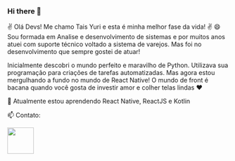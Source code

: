 ### Hi there 👋

<!--
**TaisYuri/TaisYuri** is a ✨ _special_ ✨ repository because its `README.md` (this file) appears on your GitHub profile.

Here are some ideas to get you started:

- 🔭 I’m currently working on ...
- 🌱 I’m currently learning ...
- 👯 I’m looking to collaborate on ...
- 🤔 I’m looking for help with ...
- 💬 Ask me about ...
- 📫 How to reach me: ...
- 😄 Pronouns: ...
- ⚡ Fun fact: ...
-->
✌ Olá Devs! Me chamo Tais Yuri e esta é minha melhor fase da vida! ✌
😄 Sou formada em Analise e desenvolvimento de sistemas e por muitos anos atuei com suporte técnico voltado a sistema de varejos. Mas foi no desenvolvimento que sempre gostei de atuar! 

Inicialmente descobri o mundo perfeito e maravilho de Python. Utilizava sua programação para criações de tarefas automatizadas.
Mas agora estou mergulhando a fundo no mundo de React Native! O mundo de front é bacana quando você gosta de investir amor e colher telas lindas ❤

🌱 Atualmente estou aprendendo React Native, ReactJS e Kotlin


📫 Contato:

<a href="https://www.linkedin.com/in/tais-yuri-86a4323a/" target="_blank"><img src="https://cdn.jsdelivr.net/gh/devicons/devicon/icons/linkedin/linkedin-original-wordmark.svg" width="60" height="60" target="_blank"></a>   
